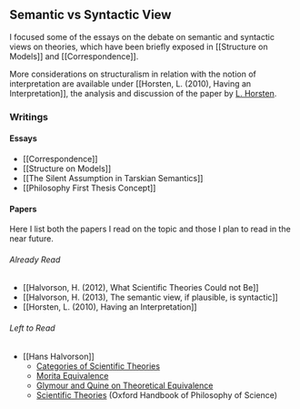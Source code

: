 ## Semantic vs Syntactic View
I focused some of the essays on the debate on semantic and syntactic views on theories, which have been briefly exposed in [[Structure on Models]] and [[Correspondence]].

More considerations on structuralism in relation with the notion of interpretation are available under [[Horsten, L. (2010), Having an Interpretation]], the analysis and discussion of the paper by [L. Horsten](https://www.philosophie.uni-konstanz.de/horsten/leon-horsten/).
### Writings
#### Essays
- [[Correspondence]]
- [[Structure on Models]]
- [[The Silent Assumption in Tarskian Semantics]]
- [[Philosophy First Thesis Concept]]
#### Papers
Here I list both the papers I read on the topic and those I plan to read in the near future.
###### Already Read
- [[Halvorson, H. (2012), What Scientific Theories Could not Be]]
- [[Halvorson, H. (2013), The semantic view, if plausible, is syntactic]]
- [[Horsten, L. (2010), Having an Interpretation]]
###### Left to Read
- [[Hans Halvorson]]
	- [Categories of Scientific Theories](https://philsci-archive.pitt.edu/11923/2/Cats.Sci.Theo.pdf)
	- [Morita Equivalence](https://arxiv.org/abs/1506.04675)
	- [Glymour and Quine on Theoretical Equivalence](https://philsci-archive.pitt.edu/11341/1/glymour%26quine.pdf)
	- [Scientific Theories](https://philsci-archive.pitt.edu/11347/1/sci-theories.pdf) (Oxford Handbook of Philosophy of Science)